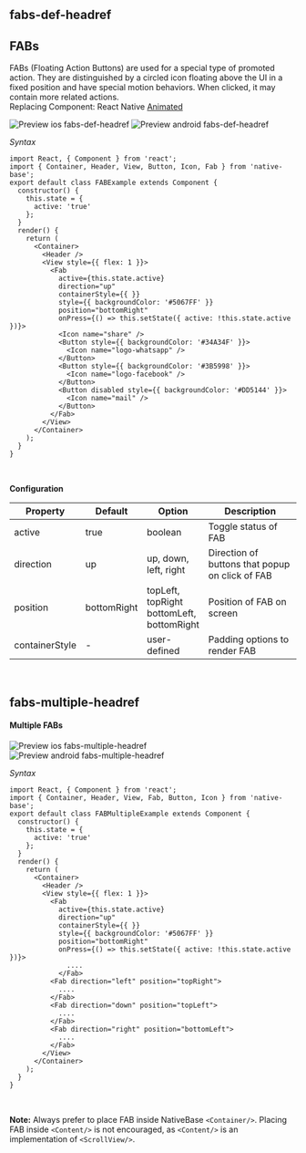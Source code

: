 ## fabs-def-headref
## FABs

FABs (Floating Action Buttons) are used for a special type of promoted action. They are distinguished by a circled icon floating above the UI in a fixed position and have special motion behaviors. When clicked, it may contain more related actions.<br />
Replacing Component: React Native [Animated](http://facebook.github.io/react-native/docs/animated.html)

![Preview ios fabs-def-headref](https://github.com/GeekyAnts/NativeBase-KitchenSink/raw/v2.2.0/screenshots/ios/FAB-single.gif)
![Preview android fabs-def-headref](https://github.com/GeekyAnts/NativeBase-KitchenSink/raw/v2.2.0/screenshots/android/FAB-single.gif)

*Syntax*

<pre class="line-numbers"><code class="language-jsx">import React, { Component } from 'react';
import { Container, Header, View, Button, Icon, Fab } from 'native-base';
export default class FABExample extends Component {
  constructor() {
    this.state = {
      active: 'true'
    };
  }
  render() {
    return (  
      &lt;Container>
        &lt;Header />
        &lt;View style=&#123;{ flex: 1 }}>
          &lt;Fab
            active={this.state.active}
            direction="up"
            containerStyle=&#123;{ }}
            style=&#123;{ backgroundColor: '#5067FF' }}
            position="bottomRight"
            onPress={() => this.setState({ active: !this.state.active })}>
            &lt;Icon name="share" />
            &lt;Button style=&#123;{ backgroundColor: '#34A34F' }}>
              &lt;Icon name="logo-whatsapp" />
            &lt;/Button>
            &lt;Button style=&#123;{ backgroundColor: '#3B5998' }}>
              &lt;Icon name="logo-facebook" />
            &lt;/Button>
            &lt;Button disabled style=&#123;{ backgroundColor: '#DD5144' }}>
              &lt;Icon name="mail" />
            &lt;/Button>
          &lt;/Fab>
        &lt;/View>
      &lt;/Container>
    );
  }
}</code></pre><br />

**Configuration**

<table class = "table table-bordered">
        <thead>
            <tr>
                <th>Property</th>
                <th>Default</th>
                <th>Option</th>
                <th width="50%">
                    Description
                </th>
            </tr>
        </thead>
        <tbody>
            <tr>
                <td>active</td>
                <td>true</td>
                <td>boolean</td>
                <td>Toggle status of FAB</td>
            </tr>
            <tr>
                <td>direction</td>
                <td>up</td>
                <td>
                    up, down, left, right
                </td>
                <td>Direction of buttons that popup on click of FAB</td>
            </tr>
            <tr>
                <td>position</td>
                <td>bottomRight</td>
                <td>
                    topLeft, topRight<br />
                    bottomLeft, bottomRight<br />
                </td>
                <td>Position of FAB on screen</td>
            </tr>
            <tr>
                <td>containerStyle</td>
                <td> - </td>
                <td>user-defined</td>
                <td>Padding options to render FAB</td>
            </tr>
        </tbody>
    </table><br />

## fabs-multiple-headref
#### Multiple FABs

![Preview ios fabs-multiple-headref](https://github.com/GeekyAnts/NativeBase-KitchenSink/raw/v2.2.0/screenshots/ios/FAB-multiple.gif)
![Preview android fabs-multiple-headref](https://github.com/GeekyAnts/NativeBase-KitchenSink/raw/v2.2.0/screenshots/android/FAB-multiple.gif)

*Syntax*

<pre class="line-numbers"><code class="language-jsx">import React, { Component } from 'react';
import { Container, Header, View, Fab, Button, Icon } from 'native-base';
​export default class FABMultipleExample extends Component {
  constructor() {
    this.state = {
      active: 'true'
    };
  }
  render() {
    return (
      &lt;Container>
        &lt;Header />
        &lt;View style=&#123;{ flex: 1 }}>
          &lt;Fab
            active={this.state.active}
            direction="up"
            containerStyle=&#123;{ }}
            style=&#123;{ backgroundColor: '#5067FF' }}
            position="bottomRight"
            onPress={() => this.setState({ active: !this.state.active })}>
              ....
            &lt;/Fab>
          &lt;Fab direction="left" position="topRight">
            ....
          &lt;/Fab>
          &lt;Fab direction="down" position="topLeft">
            ....
          &lt;/Fab>
          &lt;Fab direction="right" position="bottomLeft">
            ....
          &lt;/Fab>
        &lt;/View>
      &lt;/Container>
    );
  }
}</code></pre><br />

**Note:** Always prefer to place FAB inside NativeBase `<Container/>`. Placing FAB inside `<Content/>` is not encouraged, as `<Content/>` is an implementation of `<ScrollView/>`.
